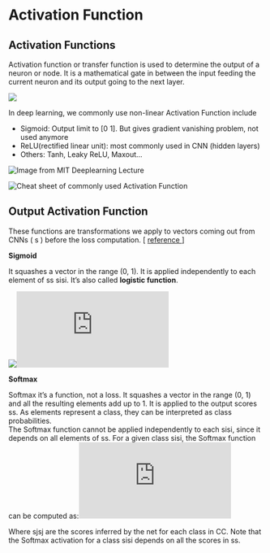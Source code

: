 # Activation Function

## Activation Functions

Activation function or transfer function is used to determine the output of a neuron or node. It is a mathematical gate in between the input feeding the current neuron and its output going to the next layer.

![](<../../images/image (78).png>)

In deep learning, we commonly use non-linear Activation Function include

* Sigmoid: Output limit to \[0 1]. But gives gradient vanishing problem, not used anymore
* ReLU(rectified linear unit): most commonly used in CNN (hidden layers)
* Others: Tanh, Leaky ReLU, Maxout...

![Image from MIT Deeplearning Lecture](<../../images/image (83).png>)

![Cheat sheet of commonly used Activation Function](<../../images/image (77).png>)

## Output Activation Function

These functions are transformations we apply to vectors coming out from CNNs ( s ) before the loss computation. \[ [reference ](https://gombru.github.io/2018/05/23/cross\_entropy\_loss/)]

**Sigmoid**

It squashes a vector in the range (0, 1). It is applied independently to each element of ss sisi. It’s also called **logistic function**.

![](https://gombru.github.io/assets/cross\_entropy\_loss/sigmoid.png)[![](https://latex.codecogs.com/gif.latex?f%28s\_%7Bi%7D%29\&space;=\&space;%5Cfrac%7B1%7D%7B1\&space;+\&space;e%5E%7B-s\_%7Bi%7D%7D%7D)](https://www.codecogs.com/eqnedit.php?latex=f%28s\_{i}%29\&space;=\&space;\frac{1}{1\&space;+\&space;e^{-s\_{i\}}})

**Softmax**

Softmax it’s a function, not a loss. It squashes a vector in the range (0, 1) and all the resulting elements add up to 1. It is applied to the output scores ss. As elements represent a class, they can be interpreted as class probabilities.\
The Softmax function cannot be applied independently to each sisi, since it depends on all elements of ss. For a given class sisi, the Softmax function can be computed as:[![](https://latex.codecogs.com/gif.latex?f%28s%29\_%7Bi%7D\&space;=\&space;%5Cfrac%7Be%5E%7Bs\_%7Bi%7D%7D%7D%7B%5Csum\_%7Bj%7D%5E%7BC%7D\&space;e%5E%7Bs\_%7Bj%7D%7D%7D)](https://www.codecogs.com/eqnedit.php?latex=f%28s%29\_{i}\&space;=\&space;\frac{e^{s\_{i\}}}{\sum\_{j}^{C}\&space;e^{s\_{j\}}})

Where sjsj are the scores inferred by the net for each class in CC. Note that the Softmax activation for a class sisi depends on all the scores in ss.

###
